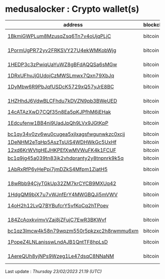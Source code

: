 # medusalocker : Crypto wallet(s)

| address | blockchain | Balance |
|---|---|---|
| [1BkmiGWPLum8MzusqZsq6Tn7v4oUjqPLjC](https://www.blockchain.com/explorer/addresses/btc/1BkmiGWPLum8MzusqZsq6Tn7v4oUjqPLjC) | bitcoin | $ 241977 |
| [1PormUgPR72yv2FRKSVY27U4ekWMKobWjg](https://www.blockchain.com/explorer/addresses/btc/1PormUgPR72yv2FRKSVY27U4ekWMKobWjg) | bitcoin | $ 450421 |
| [1HEDP3c3zPwiqUaYuWZ8gBFdAQQSa6sMGw](https://www.blockchain.com/explorer/addresses/btc/1HEDP3c3zPwiqUaYuWZ8gBFdAQQSa6sMGw) | bitcoin | $ 658778 |
| [1DRxUFhvJjGUdojCzMWSLmwx7Qxn79XbJq](https://www.blockchain.com/explorer/addresses/btc/1DRxUFhvJjGUdojCzMWSLmwx7Qxn79XbJq) | bitcoin | $ 21756 |
| [1DyMbw6R9PbJqfUSDcK5729xQ57yJrE8BC](https://www.blockchain.com/explorer/addresses/btc/1DyMbw6R9PbJqfUSDcK5729xQ57yJrE8BC) | bitcoin | $ 129235 |
| [1HZHhdJ6VdwBLCFhdu7kDVZN9pb3BWeUED](https://www.blockchain.com/explorer/addresses/btc/1HZHhdJ6VdwBLCFhdu7kDVZN9pb3BWeUED) | bitcoin | $ 157077 |
| [14cATAzXwD7CQf35n8Ea5pKJPfhM6jEHak](https://www.blockchain.com/explorer/addresses/btc/14cATAzXwD7CQf35n8Ea5pKJPfhM6jEHak) | bitcoin | $ 16997 |
| [1Edcufenw1BB4ni9UadJpQh9LVx9JGtKpP](https://www.blockchain.com/explorer/addresses/btc/1Edcufenw1BB4ni9UadJpQh9LVx9JGtKpP) | bitcoin | $ 139328 |
| [bc1qy34v0zv6wu0cugea5xjlxagsfwgunwkzc0xcjj](https://www.blockchain.com/explorer/addresses/btc/bc1qy34v0zv6wu0cugea5xjlxagsfwgunwkzc0xcjj) | bitcoin | $ 58918 |
| [1DeNHM2eTqHp5AszTsUiS4WDHWkGc5UxHf](https://www.blockchain.com/explorer/addresses/btc/1DeNHM2eTqHp5AszTsUiS4WDHWkGc5UxHf) | bitcoin | $ 65459 |
| [12xd6KrWVtgHEJHKPEfXwMVWuFK4k1FCUF](https://www.blockchain.com/explorer/addresses/btc/12xd6KrWVtgHEJHKPEfXwMVWuFK4k1FCUF) | bitcoin | $ 41549 |
| [bc1q9jg45a039tn83jk2vhdpranty2y8tnpnrk9k5q](https://www.blockchain.com/explorer/addresses/btc/bc1q9jg45a039tn83jk2vhdpranty2y8tnpnrk9k5q) | bitcoin | $ 29692 |
| [1AbRxRfP6yHePpi7jmDZkS4Mfpm1ZiatH5](https://www.blockchain.com/explorer/addresses/btc/1AbRxRfP6yHePpi7jmDZkS4Mfpm1ZiatH5) | bitcoin | $ 1194661 |
| [18wRbb94CjyTGkUp32ZM7krCYCB9MXUq42](https://www.blockchain.com/explorer/addresses/btc/18wRbb94CjyTGkUp32ZM7krCYCB9MXUq42) | bitcoin | $ 200665 |
| [1HdgQM9bjX7u7vWJnfErY4MWGBQJi5mVWV](https://www.blockchain.com/explorer/addresses/btc/1HdgQM9bjX7u7vWJnfErY4MWGBQJi5mVWV) | bitcoin | $ 14336 |
| [14oH2h12LvQ7BYBufcrY5vfKoCq2hTPoev](https://www.blockchain.com/explorer/addresses/btc/14oH2h12LvQ7BYBufcrY5vfKoCq2hTPoev) | bitcoin | $ 104669 |
| [184ZcAoxkvimvVZaj8jZFujC7EwR3BKWvf](https://www.blockchain.com/explorer/addresses/btc/184ZcAoxkvimvVZaj8jZFujC7EwR3BKWvf) | bitcoin | $ 158499 |
| [bc1qz3lmcw4k58n79wpzm550r5pkzxc2h8rwmmu6xm](https://www.blockchain.com/explorer/addresses/btc/bc1qz3lmcw4k58n79wpzm550r5pkzxc2h8rwmmu6xm) | bitcoin | $ 56049 |
| [1PopeZ4LNLanisswLndAJB1QntTF8hpLsD](https://www.blockchain.com/explorer/addresses/btc/1PopeZ4LNLanisswLndAJB1QntTF8hpLsD) | bitcoin | $ 866858 |
| [1AereQUh8yjNPs9Wzeg1Le47dsqC8NNaNM](https://www.blockchain.com/explorer/addresses/btc/1AereQUh8yjNPs9Wzeg1Le47dsqC8NNaNM) | bitcoin | $ 731990 |

Last update : _Thursday 23/02/2023 21.19 (UTC)_


